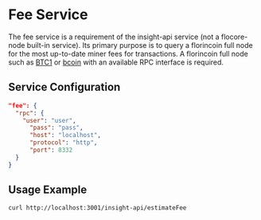 # Fee Service

The fee service is a requirement of the insight-api service (not a flocore-node built-in service). Its primary purpose is to query a florincoin full node for the most up-to-date miner fees for transactions. A florincoin full node such as [BTC1](https://github.com/btc1/florincoin) or [bcoin](https://github.com/bcoin-org/bcoin) with an available RPC interface is required.

## Service Configuration

```json
"fee": {
  "rpc": {
    "user": "user",
      "pass": "pass",
      "host": "localhost",
      "protocol": "http",
      "port": 8332
  }
}
```
## Usage Example

```bash
curl http://localhost:3001/insight-api/estimateFee
```
